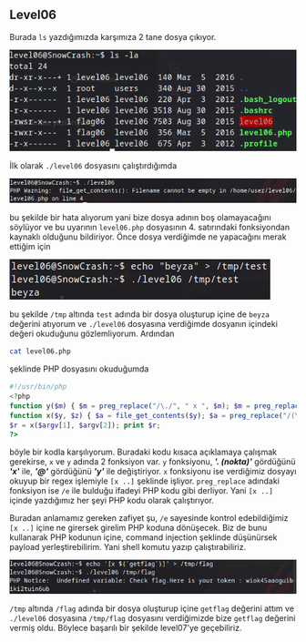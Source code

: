 ## Level06

Burada `ls` yazdığımızda karşımıza 2 tane dosya çıkıyor.

![img1](./images/1.png)

İlk olarak `./level06` dosyasını çalıştırdığımda 

![img2](./images/2.png)

bu şekilde bir hata alıyorum yani bize dosya adının boş olamayacağını söylüyor ve bu uyarının `level06.php` dosyasının 4. satırındaki fonksiyondan kaynaklı olduğunu bildiriyor. Önce dosya verdiğimde ne yapacağını merak ettiğim için 

![img3](./images/3.png)

bu şekilde `/tmp` altında `test` adında bir dosya oluşturup içine de `beyza` değerini atıyorum ve `./level06` dosyasına verdiğimde dosyanın içindeki değeri okuduğunu gözlemliyorum. Ardından

```bash
cat level06.php
```

şeklinde PHP dosyasını okuduğumda

```php
#!/usr/bin/php
<?php
function y($m) { $m = preg_replace("/\./", " x ", $m); $m = preg_replace("/@/", " y", $m); return $m; }
function x($y, $z) { $a = file_get_contents($y); $a = preg_replace("/(\[x (.*)\])/e", "y(\"\\2\")", $a); $a = preg_replace("/\[/", "(", $a); $a = preg_replace("/\]/", ")", $a); return $a; }
$r = x($argv[1], $argv[2]); print $r;
?>
```

böyle bir kodla karşılıyorum. Buradaki kodu kısaca açıklamaya çalışmak gerekirse, `x` ve `y` adında 2 fonksiyon var. `y` fonksiyonu, **_'. (nokta)'_** gördüğünü **_'x'_** ile, **_'@'_** gördüğünü **_'y'_** ile değiştiriyor. `x` fonksiyonu ise verdiğimiz dosyayı okuyup bir regex işlemiyle `[x ..]` şeklinde işliyor. `preg_replace` adındaki fonksiyon ise `/e` ile bulduğu ifadeyi PHP kodu gibi derliyor. Yani `[x ..]` içinde yazdığımız her şeyi PHP kodu olarak çalıştırıyor.

Buradan anlamamız gereken zafiyet şu, `/e` sayesinde kontrol edebildiğimiz `[x ..]` içine ne girersek girelim PHP koduna dönüşecek. Biz de bunu kullanarak PHP kodunun içine, command injection şeklinde düşünürsek payload yerleştirebilirim. Yani shell komutu yazıp çalıştırabiliriz.

![img4](./images/4.png)

`/tmp` altında `/flag` adında bir dosya oluşturup içine `getflag` değerini attım ve `./level06` dosyasına `/tmp/flag` dosyasını verdiğimizde bize `getflag` değerini vermiş oldu. Böylece başarılı bir şekilde level07'ye geçebiliriz.
